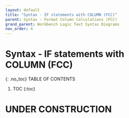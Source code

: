 ```yaml
---
layout: default
title: "Syntax - IF statements with COLUMN (FCC)"
parent: Syntax - Format Column Calculations (FCC)
grand_parent: Workbench Logic Text Syntax Diagrams
nav_order: 4
---
```


# Syntax - IF statements with COLUMN (FCC)
{: .no_toc}
TABLE OF CONTENTS 
1. TOC
{:toc}  
 
# UNDER CONSTRUCTION
